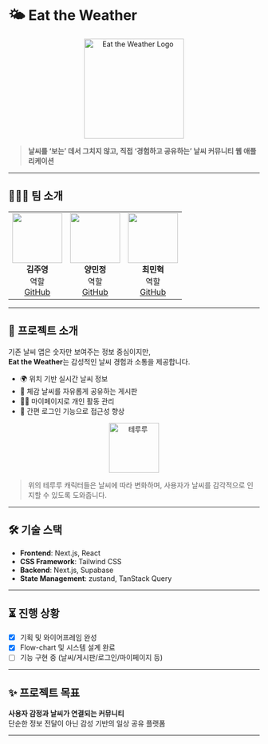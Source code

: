 # 🌤️ Eat the Weather

<p align="center">
  <img src="/EatTheWeather.png" alt="Eat the Weather Logo" width="200"/>
</p>

> **날씨를 ‘보는’ 데서 그치지 않고, 직접 ‘경험하고 공유하는’ 날씨 커뮤니티 웹 애플리케이션**

---

## 🧑‍🤝‍🧑 팀 소개

<div align="center">

<table>
  <tr align="center">
    <td>
      <img src="https://avatars.githubusercontent.com/1juyoung" width="100" height="100"/><br/>
      <b>김주영</b><br/>
      역할<br/>
      <a href="https://github.com/1juyoung">GitHub</a>
    </td>
    <td>
      <img src="https://avatars.githubusercontent.com/dev-vming" width="100" height="100"/><br/>
      <b>양민정</b><br/>
      역할<br/>
      <a href="https://github.com/dev-vming">GitHub</a>
    </td>
    <td>
      <img src="https://avatars.githubusercontent.com/ChoiMHMH" width="100" height="100"/><br/>
      <b>최민혁</b><br/>
      역할<br/>
      <a href="https://github.com/ChoiMHMH">GitHub</a>
    </td>
  </tr>
</table>

</div>

---

## 🌈 프로젝트 소개

기존 날씨 앱은 숫자만 보여주는 정보 중심이지만,  
**Eat the Weather**는 감성적인 날씨 경험과 소통을 제공합니다.

- 🌍 위치 기반 실시간 날씨 정보
- 📮 체감 날씨를 자유롭게 공유하는 게시판
- 🧑‍💻 마이페이지로 개인 활동 관리
- 🔐 간편 로그인 기능으로 접근성 향상

<p align="center">
  <img src="테루루_이미지_URL" alt="테루루" width="100"/>
</p>

> 위의 테루루 캐릭터들은 날씨에 따라 변화하며, 사용자가 날씨를 감각적으로 인지할 수 있도록 도와줍니다.

---

## 🛠️ 기술 스택

- **Frontend**: Next.js, React  
- **CSS Framework**: Tailwind CSS  
- **Backend**: Next.js, Supabase  
- **State Management**: zustand, TanStack Query

---

## ⏳ 진행 상황

- [x] 기획 및 와이어프레임 완성
- [x] Flow-chart 및 시스템 설계 완료
- [ ] 기능 구현 중 (날씨/게시판/로그인/마이페이지 등)

---

## ✨ 프로젝트 목표

**사용자 감정과 날씨가 연결되는 커뮤니티**  
단순한 정보 전달이 아닌 감성 기반의 일상 공유 플랫폼

---
